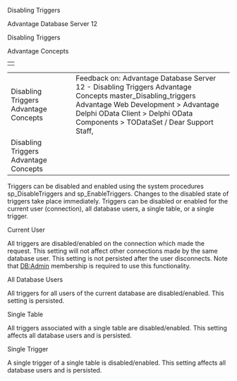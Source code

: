 Disabling Triggers




Advantage Database Server 12  

Disabling Triggers

Advantage Concepts

|  |
| --- |
|  |

|  |  |  |  |  |
| --- | --- | --- | --- | --- |
| Disabling Triggers  Advantage Concepts |  |  | Feedback on: Advantage Database Server 12 - Disabling Triggers Advantage Concepts master\_Disabling\_triggers Advantage Web Development > Advantage Delphi OData Client > Delphi OData Components > TODataSet / Dear Support Staff, |  |
| Disabling Triggers  Advantage Concepts |  |  |  |  |

Triggers can be disabled and enabled using the system procedures sp\_DisableTriggers and sp\_EnableTriggers. Changes to the disabled state of triggers take place immediately. Triggers can be disabled or enabled for the current user (connection), all database users, a single table, or a single trigger.

Current User

All triggers are disabled/enabled on the connection which made the request. This setting will not affect other connections made by the same database user. This setting is not persisted after the user disconnects. Note that [DB:Admin](master_database_base_roles.htm) membership is required to use this functionality.

All Database Users

All triggers for all users of the current database are disabled/enabled. This setting is persisted.

Single Table

All triggers associated with a single table are disabled/enabled. This setting affects all database users and is persisted.

Single Trigger

A single trigger of a single table is disabled/enabled. This setting affects all database users and is persisted.